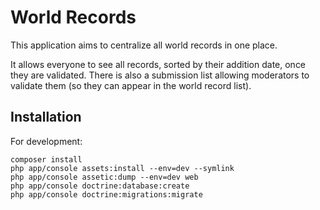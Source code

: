 # World Records

This application aims to centralize all world records in one place.

It allows everyone to see all records, sorted by their addition date, once they
are validated. There is also a submission list allowing moderators to validate
them (so they can appear in the world record list).

## Installation

For development:

```
composer install
php app/console assets:install --env=dev --symlink
php app/console assetic:dump --env=dev web
php app/console doctrine:database:create
php app/console doctrine:migrations:migrate
```

